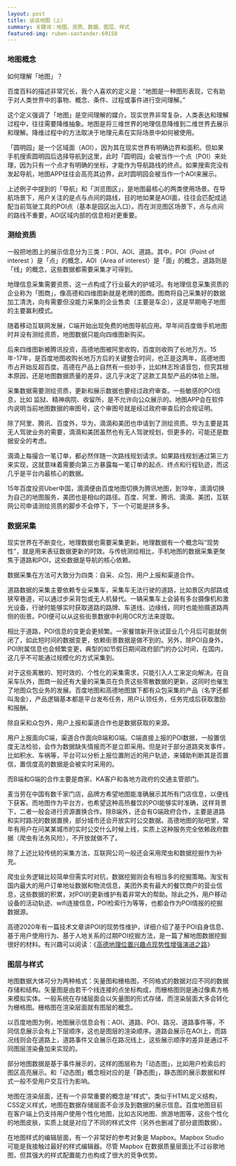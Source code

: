 ```yaml
---
layout: post
title: 谈谈地图（上）
summary: 关键词：地图、资质、数据、图层、样式
featured-img: ruben-santander-69158
---
```

### 地图概念

如何理解「地图」？

百度百科的描述非常冗长，我个人喜欢的定义是：“地图是一种图形表现，它有助于对人类世界中的事物、概念、条件、过程或事件进行空间理解。”

这个定义强调了「地图」是空间理解的媒介。现实世界非常复杂，人类表达和理解过程中，往往需要降维抽象。地图是将三维世界的地理信息降维到二维世界去展示和理解。降维过程中的方法取决于地理元素在实际场景中如何被使用。

「圆明园」是一个区域面（AOI），因为其在现实世界有明确边界和面积。但如果手机搜索圆明园后选择导航到这里，此时「圆明园」会被当作一个点（POI）来处理，因为只有一个点才有明确的坐标，才能作为导航路线的终点。如果搜索完没有发起导航，地图APP往往会高亮其边界，此时圆明园会被当作一个AOI来展示。

上述例子中提到的「导航」和「浏览图区」，是地图最核心的两类使用场景。在导航场景下，用户关注的是点与点间的路线，目的地如果是AOI面，往往会匹配成适配当前驾驶工具的POI点（基本是园区出入口）。而在浏览图区场景下，点与点间的路线不重要，AOI区域内部的信息相对更重要。


### 测绘资质


一般把地图上的展示信息分为三类：POI、AOI、道路。其中，POI（Point of interest ）是「点」的概念，AOI（Area of interest）是「面」的概念，道路则是「线」的概念，这些数据都需要采集才可得到。 

地理信息采集需要资质，这一点构成了行业最大的护城河。有地理信息采集资质的企业称为「图商」，像高德和四维图新就是老牌的图商。图商将自己采集好的数据加工清洗，向有需要但没能力采集的企业售卖（主要是车企），这是早期电子地图的主要赢利模式。

随着移动互联网发展，C端开始出现免费的地图导航应用。早年间百度做手机地图时并没有测绘资质，地图数据只能向四维图新购买。

后来四维图新被腾讯投资，高德地图被阿里收购，百度则收购了长地万方。15年-17年，是百度地图收购长地万方后的关键整合时间，也正是这两年，高德地图市占开始反超百度。高德在产品上自然有一些妙手，比如林志玲语音包，但究其根本原因，还是地图数据质量的差异，这几乎决定了这款工具型产品的体验上限。

采集数据需要测绘资质，更新和展示数据也要经过政府审查。一些敏感的POI信息，比如 监狱、精神病院、收留所，是不允许向公众展示的。地图APP会在软件内说明当前地图数据的审图号，这个审图号就是经过政府审查后的合规证明。

除了阿里、腾讯、百度外，华为，滴滴和美团也申请到了测绘资质。华为主要是其无人驾驶业务的需要，滴滴和美团虽然也有无人驾驶规划，但更多的，可能还是数据安全的考虑。

滴滴上每撮合一笔订单，都必然伴随一次路线规划请求。如果路线规划通过第三方来实现，这就意味着需要向第三方暴露每一笔订单的起点、终点和行程轨迹，而这几乎是平台内最核心的数据。

15年百度投资Uber中国，滴滴便由百度地图切换为腾讯地图，到19年，滴滴切换为自己的地图服务，美团也是相似的路径。百度、阿里、腾讯、滴滴、美团，互联网公司申请测绘资质的脚步不会停下，下一个可能是拼多多。


### 数据采集

现实世界在不断变化，地理数据也需要采集更新。地理数据有一个概念叫“现势性”，就是用来表征数据更新的时效。与传统测绘相比，手机地图的数据采集更聚焦于道路和POI，这些数据是导航的核心依赖。

数据采集在方法可大致分为四类：自采、众包、用户上报和渠道合作。

道路数据的采集主要依赖专业采集车，采集车无法行驶的道路，比如景区内部路或狭窄巷道，可以通过步采背包或无人机替代。一辆采集车上会装有多台摄像机和激光设备，行驶时能够实时获取道路的路牌、车道线、边缘线，同时也能拍摄道路两侧的街景。POI便可以从这些街景数据中利用OCR方法来提取。

相比于道路，POI信息的变更会更频繁。一家餐馆新开张试营业几个月后可能就倒闭了，如此短时间的数据变更，依赖街景数据是做不到的。另外，除POI自身外，POI附属信息也会频繁变更，典型的如节假日期间政府部门的办公时间，在国内，这几乎不可能通过规模化的方式采集到。

对于这些离散的、短时效的、个性化的采集需求，只能引入人工来定向解决。在自采车队外，图商一般还有大量的采集员在负责这些零散数据的更新，这同时也催生了地图众包业务的发展。百度地图和高德地图旗下都有众包采集的产品（名字还都叫淘金），产品逻辑基本都是平台发布任务，用户认领任务，任务完成后获取激励和报酬。

除自采和众包外，用户上报和渠道合作也是数据获取的来源。

用户上报面向C端，渠道合作面向B端和G端。C端直接上报的POI数据，一般置信度无法检验，会作为数据缺失情报而不是立即采用。但是对于部分道路突发事件，比如积水、车祸等，平台可以分析上报位置附近的用户轨迹，来辅助判断其是否置信，置信度高的数据是会被实时采用的。

而B端和G端的合作主要是商家、KA客户和各地方政府的交通主管部门。

麦当劳在中国有数千家门店，品牌方希望地图能准确展示其所有门店信息，以便线下获客。而地图作为平台方，也希望这种高热餐饮的POI能够实时准确，这样背景下，二者一般会进行资源置换合作。除B端外，还会有G端政府合作，主要是道路和实时路况的数据置换，部分城市还会开放实时公交数据。高德地图的贴吧里，常年有用户在问某某城市的实时公交什么时候上线，实质上这种服务完全依赖政府数据（爬虫有法务风险），不开放就做不了。

除了上述比较传统的采集方法，互联网公司一般还会采用爬虫和数据挖掘作为补充。

爬虫业务逻辑比较简单但需实时对抗，数据挖掘则会有相当多的挖掘策略。淘宝有国内最大的用户订单地址数据和物流信息，美团外卖有最大的餐饮商户的营业信息，这些数据的积累，对POI的更新维护有着非常大的帮助。除此之外，用户移动设备的活动轨迹、wifi连接信息，POI检索行为等等，也都会作为POI情报的挖掘数据源。

高德2020年有一篇技术文章讲POI的现势性维护，详细介绍了基于POI自身信息、基于用户使用行为、基于人地关系的过期POI挖掘方法，是一篇了解地图数据挖掘很好的材料。有兴趣可以阅读：《[高德地理位置兴趣点现势性增强演进之路](https://mp.weixin.qq.com/s/e6htHPENjtO4tWTsmkegCg)》

### 图层与样式


地图数据大体可分为两种格式：矢量图和栅格图，不同格式的数据对应不同的数据存储和结构。矢量图是由若干个线连接的点坐标构成，而栅格图则是通过像素方格来模拟实体。一般系统在存储层面会以矢量图的形式存储，而渲染层面大多会转化为栅格图。栅格图在渲染层面就有图层的概念。

以百度地图为例，地图展示信息会有：AOI、道路、POI、路况、道路事件等，不同信息展示会有上下层顺序，这也是图层的渲染顺序。道路会展示在AOI上，而路况线则会在道路上，道路事件又会展示在路况线上，这些展示顺序的差异是通过不同图层渲染叠加来实现的。

部分地图数据是基于事件展示的，这样的图层称为「动态图」，比如用户检索后的图区高亮展示。和「动态图」概念相对应的是「静态图」，静态图的展示数据和样式一般不受用户交互行为影响。


地图在渲染层面，还有一个非常重要的概念是“样式”。类似于HTML定义结构，CSS定义样式，地图在数据存储层面不会涉及到数据的展示信息。百度地图目前在客户端上仍支持用户使用个性化地图，比如古风地图、旅游地图等，这些个性化的地图皮肤，实质上就是对应了不同的样式文件（另外也删减了部分底图数据）。

在地图样式的编辑层面，有一个非常好的参考对象是 Mapbox。Mapbox Studio可能是我接触过最好的样式编辑器。尽管 Mapbox 在数据质量层面比不过谷歌地图，但其强大的样式配置能力也构成了很大的竞争优势。

